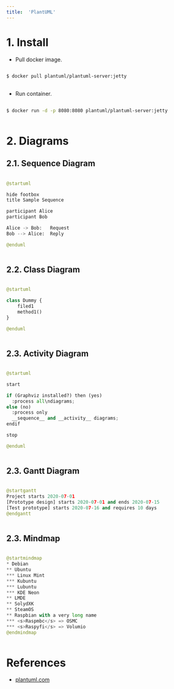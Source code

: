 ```yaml
---
title:  'PlantUML'
---
```


# 1. Install
- Pull docker image.
```sh
  
$ docker pull plantuml/plantuml-server:jetty
  
```

- Run container.
```sh
  
$ docker run -d -p 8080:8080 plantuml/plantuml-server:jetty
  
```


# 2. Diagrams
## 2.1. Sequence Diagram
```python
  
@startuml

hide footbox
title Sample Sequence

participant Alice
participant Bob

Alice -> Bob:   Request
Bob --> Alice:  Reply

@enduml
  
```


## 2.2. Class Diagram
```python
  
@startuml

class Dummy {
    filed1
    method1()
}

@enduml
  
```


## 2.3. Activity Diagram
```python
  
@startuml

start

if (Graphviz installed?) then (yes)
  :process all\ndiagrams;
else (no)
  :process only
  __sequence__ and __activity__ diagrams;
endif

stop

@enduml
  
```


## 2.3. Gantt Diagram
```python
  
@startgantt
Project starts 2020-07-01
[Prototype design] starts 2020-07-01 and ends 2020-07-15
[Test prototype] starts 2020-07-16 and requires 10 days
@endgantt
  
```


## 2.3. Mindmap
```python
  
@startmindmap
* Debian
** Ubuntu
*** Linux Mint
*** Kubuntu
*** Lubuntu
*** KDE Neon
** LMDE
** SolydXK
** SteamOS
** Raspbian with a very long name
*** <s>Raspmbc</s> => OSMC
*** <s>Raspyfi</s> => Volumio
@endmindmap
  
```

# References
- [plantuml.com](https://plantuml.com)